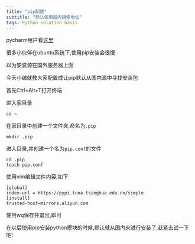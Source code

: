 ```yaml
---
title: "pip配置"
subtitle: "默认使用国内镜像地址"
tags: Python solution basis
---
```


pycharm用户看[这里](https://blog.csdn.net/kermitJam/article/details/82315974)

很多小伙伴在ubuntu系统下,使用pip安装会很慢

以为安装源在国外服务器上面

今天小编就教大家配置成让pip默认从国内源中寻找安装包

首先Ctrl+Alt+T打开终端


进入家目录
```Shell
cd ~
```
在家目录中创建一个文件夹,命名为`.pip`
```Shell
mkdir .pip
```
进入目录,并创建一个名为`pip.conf`的文件
```Shell
cd .pip
touch pip.conf
```

使用vim编辑文件内容,如下
```Shell
[global]
index-url = https://pypi.tuna.tsinghua.edu.cn/simple
[install]
trusted-host=mirrors.aliyun.com
```

使用wq保存并退出,即可

在以后使用pip安装python模块的时候,默认就从国内来进行安装了,赶紧去试一下吧!



